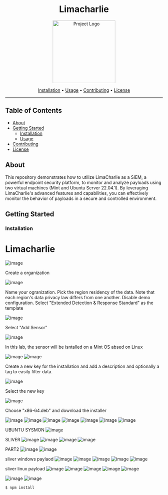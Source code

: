 <h1 align="center">Limacharlie</h1>

<p align="center">
  <img src="path/to/project-logo.png" alt="Project Logo" width="200" height="200">
</p>



<p align="center">
  <a href="#installation">Installation</a> •
  <a href="#usage">Usage</a> •
  <a href="#contributing">Contributing</a> •
  <a href="#license">License</a>
</p>

---

## Table of Contents

- [About](#About)
- [Getting Started](#getting-started)
  - [Installation](#installation)
  - [Usage](#usage)
- [Contributing](#contributing)
- [License](#license)

## About
<p>This repository demonstrates how to utilize LimaCharlie as a SIEM, a powerful endpoint security platform, to monitor and analyze payloads using two virtual machines (Mint and Ubuntu Server 22.04.1). By leveraging LimaCharlie's advanced features and capabilities, you can effectively monitor the behavior of payloads in a secure and controlled environment.</p>




## Getting Started

### Installation

<h1>Limacharlie</h1>

![image](https://github.com/Susakito/llimacharlie-lab/assets/75007981/c47bfd47-8054-4828-b9a1-f6dad420f039)
<p>Create a organization</p>

![image](https://github.com/Susakito/llimacharlie-lab/assets/75007981/6473730e-b6f0-49e5-9d61-f56e9b75f362)
<p>Name your ogranization. Pick the region residency of the data. Note that each region's data privacy law differs from one another. Disable demo configuration. Select "Extended Detection & Response Standard" as the template </p>

![image](https://github.com/Susakito/llimacharlie-lab/assets/75007981/601293f2-d7d4-4eea-87fb-0fed7d115ba1)
<p>Select "Add Sensor"</p>

![image](https://github.com/Susakito/llimacharlie-lab/assets/75007981/a1d0782a-a40f-413c-9813-a81c70d73d64)
<p>In this lab, the sensor will be isntalled on a Mint OS absed on Linux</p>

![image](https://github.com/Susakito/llimacharlie-lab/assets/75007981/4bccedc1-dacd-41ff-b2dc-9c1b1966c6c4)
![image](https://github.com/Susakito/llimacharlie-lab/assets/75007981/9ee41749-34f8-4cd4-a901-f543cbfab872)
<p>Create a new key for the installation and add a description and optionally a tag to easily filter data.</p>

![image](https://github.com/Susakito/llimacharlie-lab/assets/75007981/78a50ca3-2bca-4587-a709-6dfcb66738f0)
<p>Select the new key</p>

![image](https://github.com/Susakito/llimacharlie-lab/assets/75007981/8d3760ea-9308-4854-8fd0-575f99374ee9)
<p> Choose "x86-64.deb" and download the installer</p>

![image](https://github.com/Susakito/llimacharlie-lab/assets/75007981/6c5e7a8c-e1aa-4d86-b256-5e2ac73b6469)
![image](https://github.com/Susakito/llimacharlie-lab/assets/75007981/52597edf-b0a6-4a5d-b54c-cc4881b63ed6)
![image](https://github.com/Susakito/llimacharlie-lab/assets/75007981/074af82e-8cf3-4e8f-929b-e17d94c3e9a2)
![image](https://github.com/Susakito/llimacharlie-lab/assets/75007981/549ee802-02c9-4106-8e7e-311041d5c365)
![image](https://github.com/Susakito/llimacharlie-lab/assets/75007981/fa62c934-3a7a-471d-90ef-f0e61fcb923d)
![image](https://github.com/Susakito/llimacharlie-lab/assets/75007981/dd0e4367-8455-4528-b9c6-43cc13f0dbce)
![image](https://github.com/Susakito/llimacharlie-lab/assets/75007981/12786c30-7030-4975-a919-480dd4b7e1f3)

UBUNTU
SYSMON
![image](https://github.com/Susakito/llimacharlie-lab/assets/75007981/797e7fbf-148a-4335-8054-6e6aad35b14a)



SLIVER
![image](https://github.com/Susakito/llimacharlie-lab/assets/75007981/d7db6f66-0eb1-47a5-925a-1c1940184766)
![image](https://github.com/Susakito/llimacharlie-lab/assets/75007981/0ddc8d2b-3f7b-4bb1-9bcc-7b7f105be593)
![image](https://github.com/Susakito/llimacharlie-lab/assets/75007981/68e74834-cb8b-4706-8f86-538da6871ce0)
![image](https://github.com/Susakito/llimacharlie-lab/assets/75007981/c7a01e04-be31-4a8f-8c27-1dacfb37a17c)

PART2
![image](https://github.com/Susakito/llimacharlie-lab/assets/75007981/63ca67e7-782a-464f-a093-25f8775f842d)
![image](https://github.com/Susakito/llimacharlie-lab/assets/75007981/f0b43c0e-355d-4457-8a82-7dac413152ad)
</br>

sliver windows paylaod
![image](https://github.com/Susakito/llimacharlie-lab/assets/75007981/aad6a1f8-3d83-4ccb-8a82-e8db899c7a50)
![image](https://github.com/Susakito/llimacharlie-lab/assets/75007981/2e3a79ae-a4cd-4967-90d7-e56b71fda5c9)
![image](https://github.com/Susakito/llimacharlie-lab/assets/75007981/3527ce96-d2ed-4a02-93a8-d0c39cca190d)
![image](https://github.com/Susakito/llimacharlie-lab/assets/75007981/3fece686-83d3-453c-a3ca-c886ba53f6cb)
![image](https://github.com/Susakito/llimacharlie-lab/assets/75007981/bb9ad550-3e39-4757-b92d-9d12941f0e5a)
</br>

sliver linux payload
![image](https://github.com/Susakito/llimacharlie-lab/assets/75007981/a593b24d-eda7-4b14-ada4-104754acbe27)
![image](https://github.com/Susakito/llimacharlie-lab/assets/75007981/ac945dad-a7dd-4b1b-89c9-4e3c885306dc)
![image](https://github.com/Susakito/llimacharlie-lab/assets/75007981/9ff02467-5fee-426b-a63e-26efdd3e9d48)
![image](https://github.com/Susakito/llimacharlie-lab/assets/75007981/c94a2239-7366-4e46-93a3-920bf51f624d)
![image](https://github.com/Susakito/llimacharlie-lab/assets/75007981/ac169f6f-4a87-47d6-a4d8-bbc474494002)

![image](https://github.com/Susakito/llimacharlie-lab/assets/75007981/a7638df1-7ed9-46b7-b5e5-33ec65ed4925)
![image](https://github.com/Susakito/llimacharlie-lab/assets/75007981/255d2bac-0721-426e-8863-5896ec7987f6)









```shell
$ npm install
